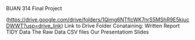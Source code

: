 BUAN 314 Final Project

(https://drive.google.com/drive/folders/1Qimg6NTflcWK7nrS5MShR9E5kjucDWWT?usp=drive_link)
Link to Drive Folder Conataining:
  Written Report
  TIDY Data
  The Raw Data CSV files
  Our Presentatiom Slides
  
